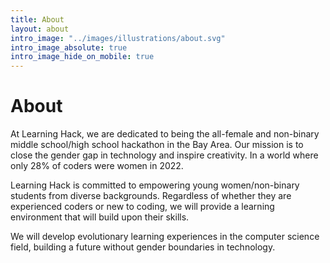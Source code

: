 ```yaml
---
title: About
layout: about
intro_image: "../images/illustrations/about.svg"
intro_image_absolute: true
intro_image_hide_on_mobile: true
---
```


# About

At Learning Hack, we are dedicated to being the all-female and non-binary middle school/high school hackathon in the Bay Area. Our mission is to close the gender gap in technology and inspire creativity. In a world where only 28% of coders were women in 2022.

Learning Hack is committed to empowering young women/non-binary students from diverse backgrounds. Regardless of whether they are experienced coders or new to coding, we will provide a learning environment that will build upon their skills.

We will develop evolutionary learning experiences in the computer science field, building a future without gender boundaries in technology.
